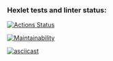 ### Hexlet tests and linter status:
[![Actions Status](https://github.com/Neizzzy/php-project-45/actions/workflows/hexlet-check.yml/badge.svg)](https://github.com/Neizzzy/php-project-45/actions)

[![Maintainability](https://api.codeclimate.com/v1/badges/e9094e859500200b9ab7/maintainability)](https://codeclimate.com/github/Neizzzy/php-project-45/maintainability)

[![asciicast](https://asciinema.org/a/wKFVRSTmLEgjZx5j1nlEuy6EO.svg)](https://asciinema.org/a/wKFVRSTmLEgjZx5j1nlEuy6EO)